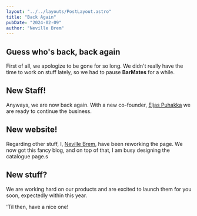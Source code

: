 ```yaml
---
layout: "../../layouts/PostLayout.astro"
title: "Back Again"
pubDate: "2024-02-09"
author: "Neville Brem"
---
```


## Guess who's back, back again

First of all, we apologize to be gone for so long. We didn't really have the time to work on stuff lately, so we had to pause **BarMates** for a while.

## New Staff!

Anyways, we are now back again. With a new co-founder, [Eljas Puhakka](https://linkedin.com/in/eljas-puhakka-a07672227) we are ready to continue the business.

## New website!

Regarding other stuff, I, [Neville Brem](https://github.com/nevthereal), have been reworking the page. We now got this fancy blog, and on top of that, I am busy designing the catalogue page.s

## New stuff?

We are working hard on our products and are excited to launch them for you soon, expectedly within this year.

'Til then, have a nice one!
